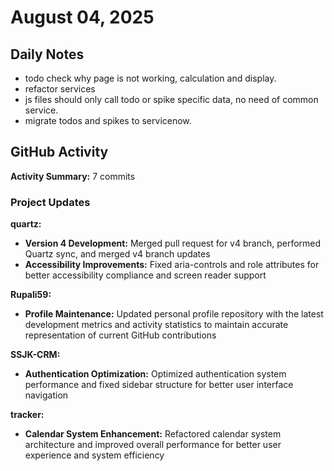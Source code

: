 ﻿# August 04, 2025

## Daily Notes

- todo check why page is not working, calculation and display.
- refactor services
- js files should only call todo or spike specific data, no need of common service.
- migrate todos and spikes to servicenow.


## GitHub Activity

**Activity Summary:** 7 commits

### Project Updates

**quartz:**
- **Version 4 Development:** Merged pull request for v4 branch, performed Quartz sync, and merged v4 branch updates
- **Accessibility Improvements:** Fixed aria-controls and role attributes for better accessibility compliance and screen reader support

**Rupali59:**
- **Profile Maintenance:** Updated personal profile repository with the latest development metrics and activity statistics to maintain accurate representation of current GitHub contributions

**SSJK-CRM:**
- **Authentication Optimization:** Optimized authentication system performance and fixed sidebar structure for better user interface navigation

**tracker:**
- **Calendar System Enhancement:** Refactored calendar system architecture and improved overall performance for better user experience and system efficiency
